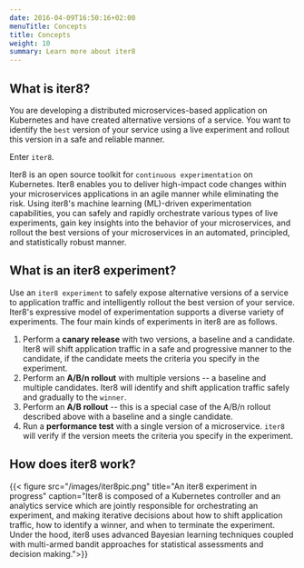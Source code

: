 ```yaml
---
date: 2016-04-09T16:50:16+02:00
menuTitle: Concepts
title: Concepts
weight: 10
summary: Learn more about iter8
---
```


## What is iter8?
You are developing a distributed microservices-based application on Kubernetes and have created alternative versions of a service. You want to identify the `best` version of your service using a live experiment and rollout this version in a safe and reliable manner.

Enter `iter8`.

<!-- Software engineers use a variety of continuous experimentation strategies to achieve desirable outcomes for their businesses. The desired outcome could be safely releasing a new version in production while ensuring it meets various service level objectives (SLOs), or finding the `best` version among multiple competing versions of a microservice using live application traffic, or performance testing a version in a dev/test/staging environment before releasing in production.  -->

Iter8 is an open source toolkit for `continuous experimentation` on Kubernetes. Iter8 enables you to deliver high-impact code changes within your microservices applications in an agile manner while eliminating the risk. Using iter8's machine learning (ML)-driven experimentation capabilities, you can safely and rapidly orchestrate various types of live experiments, gain key insights into the behavior of your microservices, and rollout the best versions of your microservices in an automated, principled, and statistically robust manner.

## What is an iter8 experiment?
Use an `iter8 experiment` to safely expose alternative versions of a service to application traffic and intelligently rollout the best version of your service. Iter8's expressive model of experimentation supports a diverse variety of experiments. The four main kinds of experiments in iter8 are as follows.

1. Perform a **canary release** with two versions, a baseline and a candidate. Iter8 will shift application traffic in a safe and progressive manner to the candidate, if the candidate meets the criteria you specify in the experiment.
2. Perform an **A/B/n rollout** with multiple versions -- a baseline and multiple candidates. Iter8 will identify and shift application traffic safely and gradually to the `winner`.
3. Perform an **A/B rollout** -- this is a special case of the A/B/n rollout described above with a baseline and a single candidate.
4. Run a **performance test** with a single version of a microservice. `iter8` will verify if the version meets the criteria you specify in the experiment.

<!-- ## What knobs are available to control an iter8 experiment?
Included above is a) Bayesian assessments b) relative criteria, c) comparing more than two versions, d) roll forward, roll back, or split traffic, e) ability to extent iter8 your own custom metrics, and f) ability to specify versions as distinct services or distinct deployments of the same service in k8s

## What insights are available from an iter8 experiment?
Iter8 continually computes a variety of assessments for each version throughout the course of an experiment. Key assessments include the version's observed metric values, the credible intervals for each metric for this version, the probability of the version outperforming the baseline with respect to a given metric, the `win probability` of the version (i.e., the probability that this version is the best version among all versions), whether the version failed to satisfy any criteria, and the probability of a version satisfying all criteria. The concept of a `winner` is applicable in canary releases, A/B and A/B/n rollouts, and is determined by iter8 based on the criteria you specify in the experiment. -->

## How does iter8 work?
{{< figure src="/images/iter8pic.png" title="An iter8 experiment in progress" caption="Iter8 is composed of a Kubernetes controller and an analytics service which are jointly responsible for orchestrating an experiment, and making iterative decisions about how to shift application traffic, how to identify a winner, and when to terminate the experiment. Under the hood, iter8 uses advanced Bayesian learning techniques coupled with multi-armed bandit approaches for statistical assessments and decision making.">}}
